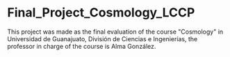 # Final_Project_Cosmology_LCCP
This project was made as the final evaluation of the course "Cosmology" in Universidad de Guanajuato, División de Ciencias e Ingenierías, the professor in charge of the course is Alma González. 

